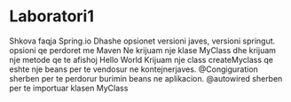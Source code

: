 # Laboratori1

Shkova faqja Spring.io 
Dhashe opsionet versioni javes, versioni springut. opsioni qe perdoret me Maven
Ne krijuam nje klase MyClass dhe krijuam nje metode qe te afishoj Hello World
Krijuam nje class createMyclass qe eshte nje beans per te vendosur ne kontejnerjaves.
@Congiguration sherben per te perdorur burimin beans ne aplikacion.
@autowired sherben per te importuar klasen MyClass 
